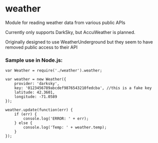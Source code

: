 # weather
Module for reading weather data from various public APIs

Currently only supports DarkSky, but AccuWeather is planned.

Originally designed to use WeatherUnderground but they seem to have removed public access to their API

### Sample use in Node.js:
```
var Weather = require('./weather').weather;

var weather = new Weather({
    provider: 'darksky',
    key: '0123456789abcdef9876543210fedcba', //this is a fake key
    latitude: 42.3601,
    longitude: -71.0589
});

weather.update(function(err) {
    if (err) {
        console.log('ERROR: ' + err);
    } else {
        console.log('Temp: ' + weather.temp);
    }     
});
```

